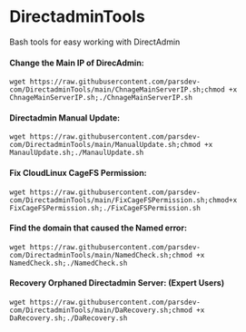 # DirectadminTools
Bash tools for easy working with DirectAdmin

#### Change the Main IP of DirecAdmin:
```
wget https://raw.githubusercontent.com/parsdev-com/DirectadminTools/main/ChnageMainServerIP.sh;chmod +x ChnageMainServerIP.sh;./ChnageMainServerIP.sh
```

#### Directadmin Manual Update:
```
wget https://raw.githubusercontent.com/parsdev-com/DirectadminTools/main/ManualUpdate.sh;chmod +x ManaulUpdate.sh;./ManaulUpdate.sh
```

#### Fix CloudLinux CageFS Permission:
```
wget https://raw.githubusercontent.com/parsdev-com/DirectadminTools/main/FixCageFSPermission.sh;chmod+x FixCageFSPermission.sh;./FixCageFSPermission.sh
```
#### Find the domain that caused the Named error:
```
wget https://raw.githubusercontent.com/parsdev-com/DirectadminTools/main/NamedCheck.sh;chmod +x NamedCheck.sh;./NamedCheck.sh
```
#### Recovery Orphaned Directadmin Server: (Expert Users)
```
wget https://raw.githubusercontent.com/parsdev-com/DirectadminTools/main/DaRecovery.sh;chmod +x DaRecovery.sh;./DaRecovery.sh
```
